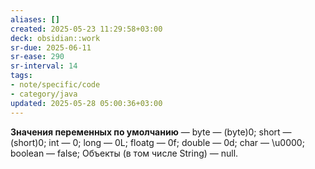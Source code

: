 ```yaml
---
aliases: []
created: 2025-05-23 11:29:58+03:00
deck: obsidian::work
sr-due: 2025-06-11
sr-ease: 290
sr-interval: 14
tags:
- note/specific/code
- category/java
updated: 2025-05-28 05:00:36+03:00
---
```


**Значения переменных по умолчанию**
—
byte — (byte)0;
short — (short)0;
int — 0;
long — 0L;
floatg — 0f;
double — 0d;
char — \u0000;
boolean — false;
Объекты (в том числе String) — null.